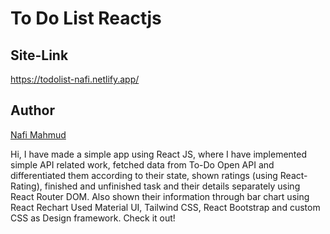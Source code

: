 # To Do List Reactjs
## Site-Link
https://todolist-nafi.netlify.app/

## Author 
[Nafi Mahmud][author]

[author]: https://sourcecodebd.github.io/nafi.com/
Hi, I have made a simple app using React JS, where I have implemented simple API related work, fetched data from To-Do Open API and differentiated them according to their state, shown ratings (using React-Rating), finished and unfinished task and their details separately using React Router DOM.  Also shown their information through bar chart using React Rechart Used Material UI, Tailwind CSS, React Bootstrap and custom CSS as Design framework. Check it out!
